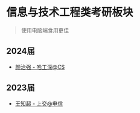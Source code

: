 # 信息与技术工程类考研板块

> 使用电脑端食用更佳

## 2024届
- [颜治强 - 哈工深@CS](../../CompSci/2024/cases/zhiqiangyan.md)

## 2023届
- [王知超 - 上交@电信](../../InfoTech/2023/cases/zhichaowang.md)